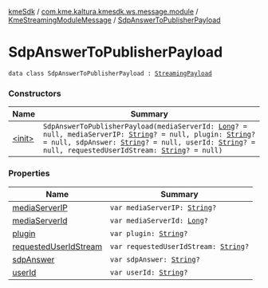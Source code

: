 [kmeSdk](../../../index.md) / [com.kme.kaltura.kmesdk.ws.message.module](../../index.md) / [KmeStreamingModuleMessage](../index.md) / [SdpAnswerToPublisherPayload](./index.md)

# SdpAnswerToPublisherPayload

`data class SdpAnswerToPublisherPayload : `[`StreamingPayload`](../-streaming-payload/index.md)

### Constructors

| Name | Summary |
|---|---|
| [&lt;init&gt;](-init-.md) | `SdpAnswerToPublisherPayload(mediaServerId: `[`Long`](https://kotlinlang.org/api/latest/jvm/stdlib/kotlin/-long/index.html)`? = null, mediaServerIP: `[`String`](https://kotlinlang.org/api/latest/jvm/stdlib/kotlin/-string/index.html)`? = null, plugin: `[`String`](https://kotlinlang.org/api/latest/jvm/stdlib/kotlin/-string/index.html)`? = null, sdpAnswer: `[`String`](https://kotlinlang.org/api/latest/jvm/stdlib/kotlin/-string/index.html)`? = null, userId: `[`String`](https://kotlinlang.org/api/latest/jvm/stdlib/kotlin/-string/index.html)`? = null, requestedUserIdStream: `[`String`](https://kotlinlang.org/api/latest/jvm/stdlib/kotlin/-string/index.html)`? = null)` |

### Properties

| Name | Summary |
|---|---|
| [mediaServerIP](media-server-i-p.md) | `var mediaServerIP: `[`String`](https://kotlinlang.org/api/latest/jvm/stdlib/kotlin/-string/index.html)`?` |
| [mediaServerId](media-server-id.md) | `var mediaServerId: `[`Long`](https://kotlinlang.org/api/latest/jvm/stdlib/kotlin/-long/index.html)`?` |
| [plugin](plugin.md) | `var plugin: `[`String`](https://kotlinlang.org/api/latest/jvm/stdlib/kotlin/-string/index.html)`?` |
| [requestedUserIdStream](requested-user-id-stream.md) | `var requestedUserIdStream: `[`String`](https://kotlinlang.org/api/latest/jvm/stdlib/kotlin/-string/index.html)`?` |
| [sdpAnswer](sdp-answer.md) | `var sdpAnswer: `[`String`](https://kotlinlang.org/api/latest/jvm/stdlib/kotlin/-string/index.html)`?` |
| [userId](user-id.md) | `var userId: `[`String`](https://kotlinlang.org/api/latest/jvm/stdlib/kotlin/-string/index.html)`?` |

